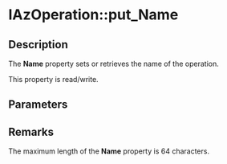 # IAzOperation::put_Name

## Description

The **Name** property sets or retrieves the name of the operation.

This property is read/write.

## Parameters

## Remarks

The maximum length of the **Name** property is 64 characters.